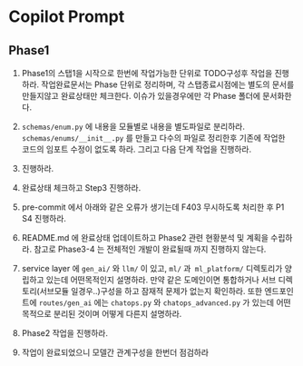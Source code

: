 # Copilot Prompt

## Phase1

1. Phase1의 스탭1을 시작으로 한번에 작업가능한 단위로 TODO구성후 작업을
   진행하라. 작업완료문서는 Phase 단위로 정리하며, 각 스탭종료시점에는 별도의
   문서를 만들지않고 완료상태만 체크한다. 이슈가 있을경우에만 각 Phase 폴더에
   문서화한다.

2. `schemas/enum.py` 에 내용을 모듈별로 내용을 별도파일로 분리하라.
   `schemas/enums/__init__.py` 를 만들고 다수의 파일로 정리한후 기존에 작업한
   코드의 임포트 수정이 없도록 하라. 그리고 다음 단계 작업을 진행하라.

3. 진행하라.

4. 완료상태 체크하고 Step3 진행하라.

5. pre-commit 에서 아래와 같은 오류가 생기는데 F403 무시하도록 처리한 후 P1 S4
   진행하라.

6. README.md 에 완료상태 업데이트하고 Phase2 관련 현황분석 및 계획을 수립하라.
   참고로 Phase3-4 는 전체적인 개발이 완료될때 까지 진행하지 않는다.

7. service layer 에 `gen_ai/` 와 `llm/` 이 있고, `ml/` 과` ml_platform/`
   디렉토리가 양립하고 있는데 어떤목적인지 설명하라. 만약 같은 도메인이면
   통합하거나 서브 디렉토리(서브모듈 일경우..)구성을 하고 잠재적 문제가 없는지
   확인하라. 또한 엔드포인트에 `routes/gen_ai` 에는 `chatops.py` 와
   `chatops_advanced.py` 가 있는데 어떤 목적으로 분리된 것이며 어떻게 다른지
   설명하라.

8. Phase2 작업을 진행하라.

9. 작업이 완료되었으니 모델간 관계구성을 한번더 점검하라

